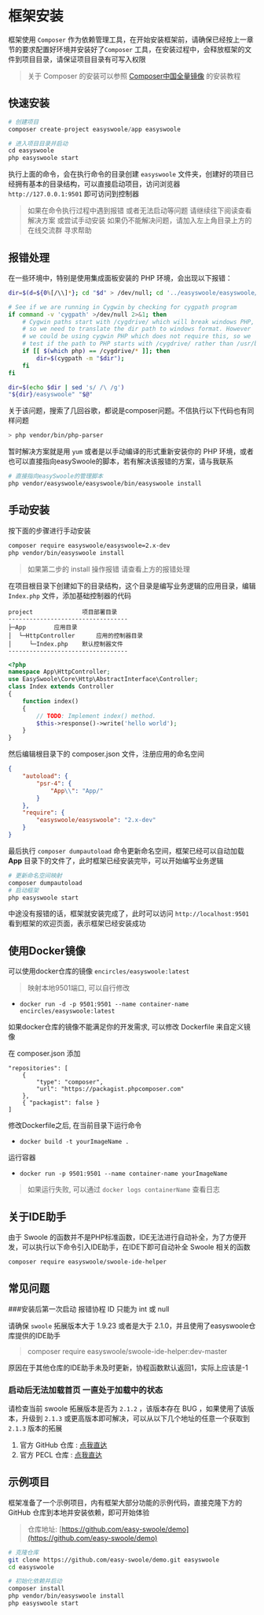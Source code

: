 # 框架安装

框架使用 `Composer` 作为依赖管理工具，在开始安装框架前，请确保已经按上一章节的要求配置好环境并安装好了`Composer` 工具，在安装过程中，会释放框架的文件到项目目录，请保证项目目录有可写入权限

> 关于 Composer 的安装可以参照 [Composer中国全量镜像](https://laravel-china.org/topics/4484/composer-mirror-use-help) 的安装教程


## 快速安装

```php
# 创建项目
composer create-project easyswoole/app easyswoole

# 进入项目目录并启动
cd easyswoole
php easyswoole start
```

执行上面的命令，会在执行命令的目录创建 `easyswoole` 文件夹，创建好的项目已经拥有基本的目录结构，可以直接启动项目，访问浏览器 `http://127.0.0.1:9501` 即可访问到控制器

> 如果在命令执行过程中遇到报错 或者无法启动等问题 请继续往下阅读查看解决方案 或尝试手动安装 如果仍不能解决问题，请加入左上角目录上方的在线交流群 寻求帮助



## 报错处理

在一些环境中，特别是使用集成面板安装的 PHP 环境，会出现以下报错：

```bash
dir=$(d=${0%[/\\]*}; cd "$d" > /dev/null; cd '../easyswoole/easyswoole/bin' && pwd)

# See if we are running in Cygwin by checking for cygpath program
if command -v 'cygpath' >/dev/null 2>&1; then
    # Cygwin paths start with /cygdrive/ which will break windows PHP,
    # so we need to translate the dir path to windows format. However
    # we could be using cygwin PHP which does not require this, so we
    # test if the path to PHP starts with /cygdrive/ rather than /usr/bin
    if [[ $(which php) == /cygdrive/* ]]; then
        dir=$(cygpath -m "$dir");
    fi
fi

dir=$(echo $dir | sed 's/ /\ /g')
"${dir}/easyswoole" "$@"
```

关于该问题，搜索了几回谷歌，都说是composer问题。不信执行以下代码也有同样问题

```bash
> php vendor/bin/php-parser
```

暂时解决方案就是用 `yum` 或者是以手动编译的形式重新安装你的 PHP 环境，或者也可以直接指向easySwoole的脚本，若有解决该报错的方案，请与我联系

```bash
# 直接指向easySwoole的管理脚本
php vendor/easyswoole/easyswoole/bin/easyswoole install
```



## 手动安装

按下面的步骤进行手动安装

```bash
composer require easyswoole/easyswoole=2.x-dev
php vendor/bin/easyswoole install
```

> 如果第二步的 install 操作报错 请查看上方的报错处理

在项目根目录下创建如下的目录结构，这个目录是编写业务逻辑的应用目录，编辑 `Index.php` 文件，添加基础控制器的代码

```
project              项目部署目录
----------------------------------
├─App        应用目录
│  └─HttpController      应用的控制器目录
│     └─Index.php    默认控制器文件
----------------------------------
```

```php
<?php
namespace App\HttpController;
use EasySwoole\Core\Http\AbstractInterface\Controller;
class Index extends Controller
{
    function index()
    {
        // TODO: Implement index() method.
        $this->response()->write('hello world');
    }
}
```
然后编辑根目录下的 composer.json 文件，注册应用的命名空间

```json
{
    "autoload": {
        "psr-4": {
            "App\\": "App/"
        }
    },
    "require": {
        "easyswoole/easyswoole": "2.x-dev"
    }
}
```

最后执行 `composer dumpautoload` 命令更新命名空间，框架已经可以自动加载 **App** 目录下的文件了，此时框架已经安装完毕，可以开始编写业务逻辑

```bash
# 更新命名空间映射
composer dumpautoload
# 启动框架
php easyswoole start
```

中途没有报错的话，框架就安装完成了，此时可以访问 `http://localhost:9501` 看到框架的欢迎页面，表示框架已经安装成功

## 使用Docker镜像

可以使用docker仓库的镜像 `encircles/easyswoole:latest`
> 映射本地9501端口, 可以自行修改
* `docker run -d -p 9501:9501 --name container-name encircles/easyswoole:latest`  




如果docker仓库的镜像不能满足你的开发需求, 可以修改 Dockerfile 来自定义镜像

在 composer.json 添加
```
"repositories": [
    {
        "type": "composer",
        "url": "https://packagist.phpcomposer.com"
    },
    { "packagist": false }
]
```

修改Dockerfile之后, 在当前目录下运行命令
* `docker build -t yourImageName .`

运行容器
* `docker run -p 9501:9501 --name container-name yourImageName`

> 如果运行失败, 可以通过 `docker logs containerName` 查看日志


## 关于IDE助手

由于 Swoole 的函数并不是PHP标准函数，IDE无法进行自动补全，为了方便开发，可以执行以下命令引入IDE助手，在IDE下即可自动补全 Swoole 相关的函数

```bash
composer require easyswoole/swoole-ide-helper
```



## 常见问题

###安装后第一次启动 报错协程 ID 只能为 int 或 null

请确保 `swoole` 拓展版本大于 1.9.23 或者是大于 2.1.0，并且使用了easyswoole仓库提供的IDE助手

> composer require easyswoole/swoole-ide-helper:dev-master

原因在于其他仓库的IDE助手未及时更新，协程函数默认返回1，实际上应该是-1



### 启动后无法加载首页 一直处于加载中的状态

请检查当前 swoole 拓展版本是否为 `2.1.2` ，该版本存在 BUG ，如果使用了该版本，升级到 `2.1.3` 或更高版本即可解决，可以从以下几个地址的任意一个获取到 `2.1.3` 版本的拓展

1. 官方 GitHub 仓库 : [点我直达](https://github.com/swoole/swoole-src/releases/tag/v2.1.3)
2. 官方 PECL 仓库 : [点我直达](http://pecl.php.net/package/swoole)



## 示例项目

框架准备了一个示例项目，内有框架大部分功能的示例代码，直接克隆下方的 GitHub 仓库到本地并安装依赖，即可开始体验

> 仓库地址: [https://github.com/easy-swoole/demo](https://github.com/easy-swoole/demo)

```bash
# 克隆仓库
git clone https://github.com/easy-swoole/demo.git easyswoole
cd easyswoole

# 初始化依赖并启动
composer install
php vendor/bin/easyswoole install
php easyswoole start
```
